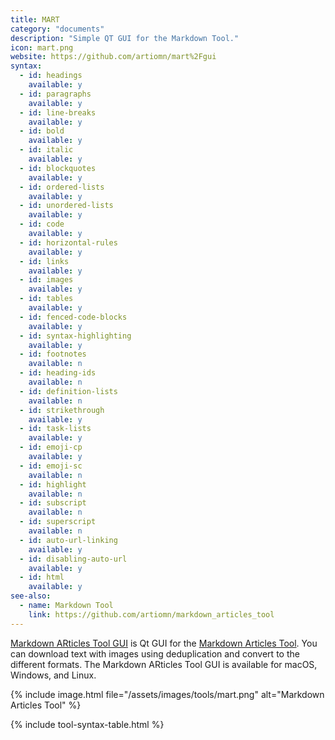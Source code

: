 ```yaml
---
title: MART
category: "documents"
description: "Simple QT GUI for the Markdown Tool."
icon: mart.png
website: https://github.com/artiomn/mart%2Fgui
syntax:
  - id: headings
    available: y
  - id: paragraphs
    available: y
  - id: line-breaks
    available: y
  - id: bold
    available: y
  - id: italic
    available: y
  - id: blockquotes
    available: y
  - id: ordered-lists
    available: y
  - id: unordered-lists
    available: y
  - id: code
    available: y
  - id: horizontal-rules
    available: y
  - id: links
    available: y
  - id: images
    available: y
  - id: tables
    available: y
  - id: fenced-code-blocks
    available: y
  - id: syntax-highlighting
    available: y
  - id: footnotes
    available: n
  - id: heading-ids
    available: n
  - id: definition-lists
    available: n
  - id: strikethrough
    available: y
  - id: task-lists
    available: y
  - id: emoji-cp
    available: y
  - id: emoji-sc
    available: n
  - id: highlight
    available: n
  - id: subscript
    available: n
  - id: superscript
    available: n
  - id: auto-url-linking
    available: y
  - id: disabling-auto-url
    available: y
  - id: html
    available: y
see-also:
  - name: Markdown Tool
    link: https://github.com/artiomn/markdown_articles_tool
---
```


[Markdown ARticles Tool GUI](https://github.com/artiomn/mart-gui) is Qt GUI for the [Markdown Articles Tool](https://github.com/artiomn/markdown_articles_tool). You can download text with images using deduplication and convert to the different formats. The Markdown ARticles Tool GUI is available for macOS, Windows, and Linux.

{% include image.html file="/assets/images/tools/mart.png" alt="Markdown Articles Tool" %}

{% include tool-syntax-table.html %}
